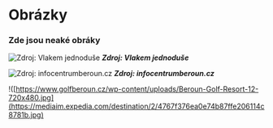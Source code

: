 # Obrázky
### Zde jsou neaké obráky 

![Zdroj: Vlakem jednoduše](https://www.vlakemjednoduse.cz/wp-content/uploads/2021/01/Beroun-2020-08-22_34_small.jpg)
***Zdroj: Vlakem jednoduše***

![Zdroj: infocentrumberoun.cz](https://www.infocentrumberoun.cz/pub/fm/Virtualni%20prohlidka.jpg)
***Zdroj: infocentrumberoun.cz***

!([https://www.golfberoun.cz/wp-content/uploads/Beroun-Golf-Resort-12-720x480.jpg](https://mediaim.expedia.com/destination/2/4767f376ea0e74b87ffe206114c8781b.jpg)
